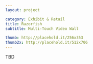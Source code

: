 ```yaml
---
layout: project

category: Exhibit & Retail
title: Razorfish
subtitle: Multi-Touch Video Wall

thumb: http://placehold.it/256x353
thumb2x: http://placehold.it/512x706
---
```


TBD
